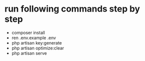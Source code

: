 # run following commands step by step

- composer install
- ren .env.example .env
- php artisan key:generate
- php artisan optimize:clear
- php artisan serve
